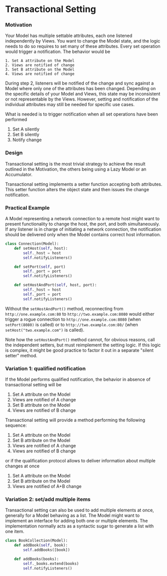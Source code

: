 # Transactional Setting

### Motivation

Your Model has multiple settable attributes, each one listened independently by
Views. You want to change the Model state, and the logic needs to do so
requires to set many of these attributes. Every set operation would trigger a
notification. The behavior would be

    1. Set A attribute on the Model
    2. Views are notified of change
    3. Set B attribute on the Model
    4. Views are notified of change

During step 2, listeners will be notified of the change and sync against a
Model where only one of the attributes has been changed. Depending on the
specific details of your Model and Views, this state may be inconsistent or not
representable by the Views. However, setting and notification of the individual 
attributes may still be needed for specific use cases.

What is needed is to trigger notification when all set operations have been 
performed

1. Set A silently
2. Set B silently
3. Notify change

### Design

Transactional setting is the most trivial strategy to achieve 
the result outlined in the Motivation, the others being using a 
Lazy Model or an Accumulator. 

Transactional setting implements a setter function accepting both
attributes. This setter function alters the object state and then
issues the change notification.

### Practical Example

A Model representing a network connection to a remote host
might want to present functionality to change the host, the port,
and both simultaneously. If any listener is in charge of initiating a
network connection, the notification should be delivered only when the 
Model contains correct host information.

```python
class Connection(Model):
    def setHost(self, host):
        self._host = host
        self.notifyListeners()

    def setPort(self, port)
        self._port = port
        self.notifyListeners()

    def setHostAndPort(self, host, port):
        self._host = host
        self._port = port
        self.notifyListeners()
```

Without the `setHostAndPort()` method, reconnecting from `http://one.example.com:80` to
`http://two.example.com:8080` would either trigger a rogue connection to 
`http://one.example.com:8080` (when `setPort(8080)` is called) or to 
`http://two.example.com:80/` (when `setHost("two.example.com")` is called).

Note how the `setHostAndPort()` method cannot, for obvious reasons, call the 
independent setters, but must reimplement the setting logic. If this logic is complex,
it might be good practice to factor it out in a separate "silent setter" method.

### Variation 1: qualified notification

If the Model performs qualified notification, the behavior in absence of transactional setting
will be

1. Set A attribute on the Model
2. Views are notified of A change
3. Set B attribute on the Model
4. Views are notified of B change

Transactional setting will provide a method performing the following sequence:

1. Set A attribute on the Model
2. Set B attribute on the Model
3. Views are notified of A change
4. Views are notified of B change

or if the qualification protocol allows to deliver information about multiple
changes at once

1. Set A attribute on the Model
2. Set B attribute on the Model
3. Views are notified of A+B change

### Variation 2: set/add multiple items

Transactional setting can also be used to add multiple elements at once, generally for a 
Model behaving as a list. The Model might want to implement an interface for adding
both one or multiple elements. The implementation normally acts as a syntactic sugar to
generate a list with one item.

```python
class BookCollection(Model):
    def addBook(self, book):
        self.addBooks([book])

    def addBooks(books):
        self._books.extend(books)
        self.notifyListeners()
``` 
